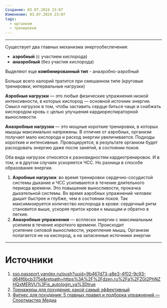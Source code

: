 ```yaml
---
Создание: 03.07.2024 23:07
Изменение: 03.07.2024 23:07
tags:
  - организм
  - тренировки
---
```

***

Существует два главных механизма энергообеспечения:
- **аэробный** (с участием кислорода)
- **анаэробный** (без участия кислорода)

Выделяют еще **комбинированный тип** - анаэробно-аэробный

Больше всего калорий тратится при смешанном типе (круговые тренировки, интервальные нагрузки)

**Аэробные нагрузки** — это любые физические упражнения низкой интенсивности, в которых кислород — основной источник энергии. Смысл нагрузок в том, чтобы заставить сердце биться чаще и снабжать кислородом кровь с целью улучшения кардиореспираторной выносливости.

**Анаэробные нагрузки** — это мощные короткие тренировки, в которых мышцы максимально напряжены. В отличие от аэробных, организм получает мало кислорода и расход энергии увеличивается. Подходы короткие и интенсивные. Провоцируется, в результате организм будет расходовать энергию даже после занятий, в состоянии покоя.

Оба вида нагрузок относятся к разновидностям кардиотренировок. И в том, и в другом случаях ускоряется ЧСС. Но разница в способе образования энергии.

1. **Аэробные нагрузки**: во время тренировки сердечно-сосудистой системы дыхание и ЧСС усиливаются в течение длительного периода времени. Это повышение выносливости, прокачка дыхательной системы. Во время аэробных упражнений человек дышит быстрее и глубже, чем в состоянии покоя. Так максимизируется количество кислорода в крови: сердечный ритм становится выше, ускоряя приток крови к мышцам и обратно в легкие.
2. **Анаэробные упражнения** — всплески энергии с максимальным усилием в течение короткого времени. Происходит усиление силовой выносливости, укрепление мышц. Организм полагается не на кислород, а на запасенные источники энергии
***

# Источники
1. [sso.passport.yandex.ru/push?uuid=9b467d73-a8e3-4f02-9c93-d64f6bcb375e&retpath=https%3A%2F%2Fdzen.ru%2Fa%2FZGI2PhNZHQxMERVU%3Fis\_autologin\_ya%3Dtrue](https://dzen.ru/a/ZGI2PhNZHQxMERVU)
2. [Тренажеры для похудения: какой самый эффективный](https://musclefit.info/trenazhery-dlya-pohudeniya-kakoj-luchshe/)
3. [Фитнес для похудения: 5 главных правил и подборка упражнений — Спортмастер Медиа](https://www.sportmaster.ru/media/articles/29692885/)